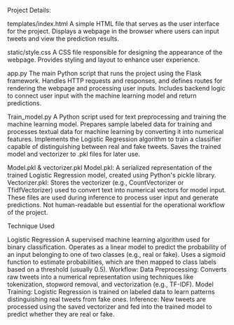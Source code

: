 Project Details:

templates/index.html
A simple HTML file that serves as the user interface for the project.
Displays a webpage in the browser where users can input tweets and view the prediction results.

static/style.css
A CSS file responsible for designing the appearance of the webpage.
Provides styling and layout to enhance user experience.

app.py
The main Python script that runs the project using the Flask framework.
Handles HTTP requests and responses, and defines routes for rendering the webpage and processing user inputs.
Includes backend logic to connect user input with the machine learning model and return predictions.

Train_model.py
A Python script used for text preprocessing and training the machine learning model.
Prepares sample labeled data for training and processes textual data for machine learning by converting it into numerical features.
Implements the Logistic Regression algorithm to train a classifier capable of distinguishing between real and fake tweets.
Saves the trained model and vectorizer to .pkl files for later use.

Model.pkl & vectorizer.pkl
Model.pkl: A serialized representation of the trained Logistic Regression model, created using Python's pickle library.
Vectorizer.pkl: Stores the vectorizer (e.g., CountVectorizer or TfidfVectorizer) used to convert text into numerical vectors for model input.
These files are used during inference to process user input and generate predictions.
Not human-readable but essential for the operational workflow of the project.

Technique Used

Logistic Regression
A supervised machine learning algorithm used for binary classification.
Operates as a linear model to predict the probability of an input belonging to one of two classes (e.g., real or fake).
Uses a sigmoid function to estimate probabilities, which are then mapped to class labels based on a threshold (usually 0.5).
Workflow:
Data Preprocessing: Converts raw tweets into a numerical representation using techniques like tokenization, stopword removal, and vectorization (e.g., TF-IDF).
Model Training: Logistic Regression is trained on labeled data to learn patterns distinguishing real tweets from fake ones.
Inference: New tweets are processed using the saved vectorizer and fed into the trained model to predict whether they are real or fake.


